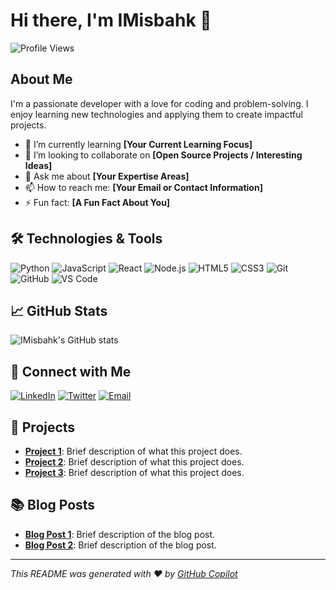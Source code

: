 # Hi there, I'm IMisbahk 👋

![Profile Views](https://komarev.com/ghpvc/?username=IMisbahk&color=blue)

## About Me
I'm a passionate developer with a love for coding and problem-solving. I enjoy learning new technologies and applying them to create impactful projects.

- 🌱 I’m currently learning **[Your Current Learning Focus]**
- 👯 I’m looking to collaborate on **[Open Source Projects / Interesting Ideas]**
- 💬 Ask me about **[Your Expertise Areas]**
- 📫 How to reach me: **[Your Email or Contact Information]**
- ⚡ Fun fact: **[A Fun Fact About You]**

## 🛠️ Technologies & Tools
![Python](https://img.shields.io/badge/-Python-3776AB?style=flat&logo=python&logoColor=white)
![JavaScript](https://img.shields.io/badge/-JavaScript-F7DF1E?style=flat&logo=javascript&logoColor=black)
![React](https://img.shields.io/badge/-React-61DAFB?style=flat&logo=react&logoColor=white)
![Node.js](https://img.shields.io/badge/-Node.js-339933?style=flat&logo=node.js&logoColor=white)
![HTML5](https://img.shields.io/badge/-HTML5-E34F26?style=flat&logo=html5&logoColor=white)
![CSS3](https://img.shields.io/badge/-CSS3-1572B6?style=flat&logo=css3&logoColor=white)
![Git](https://img.shields.io/badge/-Git-F05032?style=flat&logo=git&logoColor=white)
![GitHub](https://img.shields.io/badge/-GitHub-181717?style=flat&logo=github&logoColor=white)
![VS Code](https://img.shields.io/badge/-VS%20Code-007ACC?style=flat&logo=visual-studio-code&logoColor=white)

## 📈 GitHub Stats
![IMisbahk's GitHub stats](https://github-readme-stats.vercel.app/api?username=IMisbahk&show_icons=true&theme=radical)

## 🔗 Connect with Me
[![LinkedIn](https://img.shields.io/badge/-LinkedIn-0077B5?style=flat&logo=linkedin&logoColor=white)](https://www.linkedin.com/in/misbahkhursheed)
[![Twitter](https://img.shields.io/badge/-Twitter-1DA1F2?style=flat&logo=twitter&logoColor=white)](https://twitter.com/your-twitter-profile)
[![Email](https://img.shields.io/badge/-Email-D14836?style=flat&logo=gmail&logoColor=white)](mailto:m.misbahkhursheed@gmail.com)

## 🚀 Projects
- **[Project 1](https://github.com/IMisbahk/ctrl-wear)**: Brief description of what this project does.
- **[Project 2](https://github.com/IMisbahk/project2)**: Brief description of what this project does.
- **[Project 3](https://github.com/IMisbahk/project3)**: Brief description of what this project does.

## 📚 Blog Posts
- **[Blog Post 1](https://your-blog-link.com/post1)**: Brief description of the blog post.
- **[Blog Post 2](https://your-blog-link.com/post2)**: Brief description of the blog post.

---

*This README was generated with ❤️ by [GitHub Copilot](https://github.com/github/copilot)*
